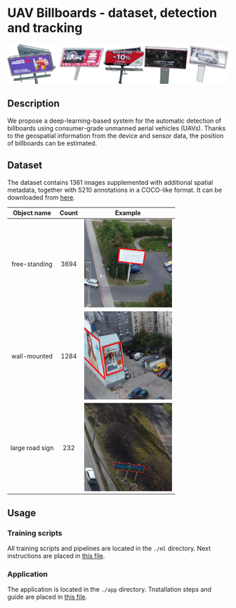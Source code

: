 # UAV Billboards - dataset, detection and tracking 

![header](./README_FILES/header.webp)

## Description

We propose a deep-learning-based system for the automatic detection of billboards using consumer-grade unmanned aerial vehicles (UAVs). Thanks to the geospatial information from the device and sensor data, the position of billboards can be estimated.

## Dataset

The dataset contains 1361 images supplemented with additional spatial metadata, together with 5210 annotations in a COCO-like format. It can be downloaded from [here](https://chmura.put.poznan.pl/s/lIMsy8OlOjuXAIJ).

| **Object name** 	| **Count** 	| **Example** 	|
|:---------------:	|:---------:	|:-----------:	|
|  free-standing  	|    3694   	| <img src="./README_FILES/example_0.png" width="200px" height="200px"> |
|   wall-mounted  	|    1284   	| <img src="./README_FILES/example_1.png" width="200px" height="200px"> |
| large road sign 	|    232    	| <img src="./README_FILES/example_8.png" width="200px" height="200px"> |


## Usage

### Training scripts

All training scripts and pipelines are located in the `./ml` directory. Next instructions are placed in [this file](./ml/README.md).

### Application

The application is located in the `./app` directory. Tnstallation steps and guide are placed in [this file](./app/README.md).
